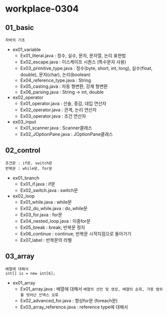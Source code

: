 # workplace-0304

## 01_basic
	자바의 기초
* ex01_variable
	* Ex01_literal.java : 정수, 실수, 문자, 문자열, 논리 표현법
	* Ex02_escape.java : 이스케이프 시퀀스 (특수문자 사용)
	* Ex03_primitive_type.java : 정수(byte, short, int, long), 실수(float, double), 문자(char), 논리(boolean)
	* Ex04_reference_type.java : String
	* Ex05_casting.java : 자동 형변환, 강제 형변환
	* Ex06_parsing.java : String → int, double
* ex02_operator
	* Ex01_operator.java : 산술, 증감, 대입 연산자
	* Ex02_operator.java : 관계, 논리 연산자
	* Ex03_operator.java : 조건 연산자
* ex03_input
	* Ex01_scanner.java : Scanner클래스
	* Ex02_JOptionPane.java : JOptionPane클래스

## 02_control
	조건문 : if문, switch문
	반복문 : while문, for문
* ex01_branch
	* Ex01_if.java : if문
	* Ex02_switch.java : switch문
* ex02_loop
	* Ex01_while.java : while문
	* Ex02_do_while.java : do_while문
	* Ex03_for.java : for문
	* Ex04_nested_loop.java : 이중for문
	* Ex05_break : break; 반복문 정지
	* Ex06_continue : continue; 반복문 시작지점으로 돌아가기
	* Ex07_label : 반복문의 라벨
## 03_array
	배열에 대해서 
	int[] is = new int[6];
* ex01_array
	* Ex01_array.java : 배열에 대해서   ```배열의 선언 및 생성, 배열의 순회, 가용 범위를 벗어난 인덱스 오류```   
	* Ex02_advanced_for.java : 향상for문 (foreach문)
	* Ex03_array_reference.java : reference type에 대해서
	